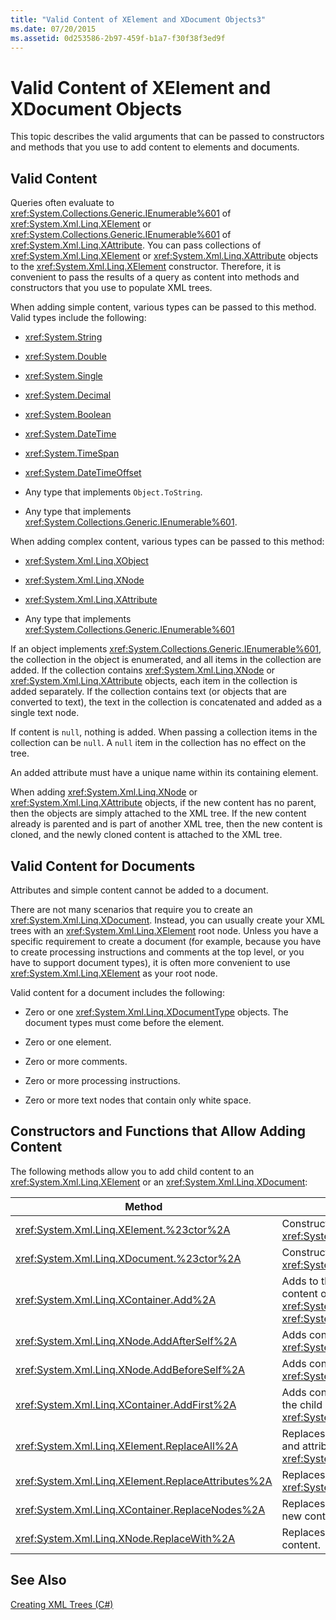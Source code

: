 ```yaml
---
title: "Valid Content of XElement and XDocument Objects3"
ms.date: 07/20/2015
ms.assetid: 0d253586-2b97-459f-b1a7-f30f38f3ed9f
---
```

# Valid Content of XElement and XDocument Objects
This topic describes the valid arguments that can be passed to constructors and methods that you use to add content to elements and documents.  

## Valid Content  
 Queries often evaluate to <xref:System.Collections.Generic.IEnumerable%601> of <xref:System.Xml.Linq.XElement> or <xref:System.Collections.Generic.IEnumerable%601> of <xref:System.Xml.Linq.XAttribute>. You can pass collections of <xref:System.Xml.Linq.XElement> or <xref:System.Xml.Linq.XAttribute> objects to the <xref:System.Xml.Linq.XElement> constructor. Therefore, it is convenient to pass the results of a query as content into methods and constructors that you use to populate XML trees.  

 When adding simple content, various types can be passed to this method. Valid types include the following:  

- <xref:System.String>  

- <xref:System.Double>  

- <xref:System.Single>  

- <xref:System.Decimal>  

- <xref:System.Boolean>  

- <xref:System.DateTime>  

- <xref:System.TimeSpan>  

- <xref:System.DateTimeOffset>  

- Any type that implements `Object.ToString`.  

- Any type that implements <xref:System.Collections.Generic.IEnumerable%601>.  

 When adding complex content, various types can be passed to this method:  

- <xref:System.Xml.Linq.XObject>  

- <xref:System.Xml.Linq.XNode>  

- <xref:System.Xml.Linq.XAttribute>  

- Any type that implements <xref:System.Collections.Generic.IEnumerable%601>  

 If an object implements <xref:System.Collections.Generic.IEnumerable%601>, the collection in the object is enumerated, and all items in the collection are added. If the collection contains <xref:System.Xml.Linq.XNode> or <xref:System.Xml.Linq.XAttribute> objects, each item in the collection is added separately. If the collection contains text (or objects that are converted to text), the text in the collection is concatenated and added as a single text node.  

 If content is `null`, nothing is added. When passing a collection items in the collection can be `null`. A `null` item in the collection has no effect on the tree.  

 An added attribute must have a unique name within its containing element.  

 When adding <xref:System.Xml.Linq.XNode> or <xref:System.Xml.Linq.XAttribute> objects, if the new content has no parent, then the objects are simply attached to the XML tree. If the new content already is parented and is part of another XML tree, then the new content is cloned, and the newly cloned content is attached to the XML tree.  

## Valid Content for Documents  
 Attributes and simple content cannot be added to a document.  

 There are not many scenarios that require you to create an <xref:System.Xml.Linq.XDocument>. Instead, you can usually create your XML trees with an <xref:System.Xml.Linq.XElement> root node. Unless you have a specific requirement to create a document (for example, because you have to create processing instructions and comments at the top level, or you have to support document types), it is often more convenient to use <xref:System.Xml.Linq.XElement> as your root node.  

 Valid content for a document includes the following:  

- Zero or one <xref:System.Xml.Linq.XDocumentType> objects. The document types must come before the element.  

- Zero or one element.  

- Zero or more comments.  

- Zero or more processing instructions.  

- Zero or more text nodes that contain only white space.  

## Constructors and Functions that Allow Adding Content  
 The following methods allow you to add child content to an <xref:System.Xml.Linq.XElement> or an <xref:System.Xml.Linq.XDocument>:  


|Method|Description|  
|------------|-----------------|  
|<xref:System.Xml.Linq.XElement.%23ctor%2A>|Constructs an <xref:System.Xml.Linq.XElement>.|  
|<xref:System.Xml.Linq.XDocument.%23ctor%2A>|Constructs a <xref:System.Xml.Linq.XDocument>.|  
|<xref:System.Xml.Linq.XContainer.Add%2A>|Adds to the end of the child content of the <xref:System.Xml.Linq.XElement> or <xref:System.Xml.Linq.XDocument>.|  
|<xref:System.Xml.Linq.XNode.AddAfterSelf%2A>|Adds content after the <xref:System.Xml.Linq.XNode>.|  
|<xref:System.Xml.Linq.XNode.AddBeforeSelf%2A>|Adds content before the <xref:System.Xml.Linq.XNode>.|  
|<xref:System.Xml.Linq.XContainer.AddFirst%2A>|Adds content at the beginning of the child content of the <xref:System.Xml.Linq.XContainer>.|  
|<xref:System.Xml.Linq.XElement.ReplaceAll%2A>|Replaces all content (child nodes and attributes) of an <xref:System.Xml.Linq.XElement>.|  
|<xref:System.Xml.Linq.XElement.ReplaceAttributes%2A>|Replaces the attributes of an <xref:System.Xml.Linq.XElement>.|  
|<xref:System.Xml.Linq.XContainer.ReplaceNodes%2A>|Replaces the children nodes with new content.|  
|<xref:System.Xml.Linq.XNode.ReplaceWith%2A>|Replaces a node with new content.|  

## See Also  
 [Creating XML Trees (C#)](../../../../csharp/programming-guide/concepts/linq/creating-xml-trees.md)
